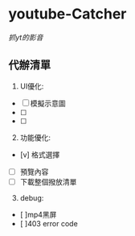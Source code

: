 # youtube-Catcher
*抓yt的影音*

## 代辦清單
1. UI優化:
  - [ ] 模擬示意圖 
  - [ ] 
  - [ ]
2. 功能優化: 
  - [v] 格式選擇
  - [ ] 預覽內容
  - [ ] 下載整個撥放清單
3. debug:
  - [ ]mp4黑屏
  - [ ]403 error code
